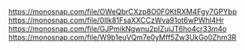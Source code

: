 https://monosnap.com/file/OWeQbrCXzp8O0F0KtRXM4Fgy7GPYbp
https://monosnap.com/file/0IIk81FsaXXCCzWva91ot6wPWhl4Hr
https://monosnap.com/file/GJPmikNgwnu2pIZujJT6ho4cr33m4o
https://monosnap.com/file/W9b1euVQm7e0yMff5Zw3UkGo0Zhm3R
